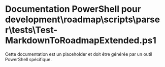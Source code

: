 # Documentation PowerShell pour development\roadmap\scripts\parser\tests\Test-MarkdownToRoadmapExtended.ps1

Cette documentation est un placeholder et doit être générée par un outil PowerShell spécifique.
